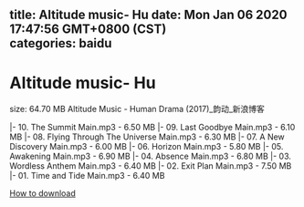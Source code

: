 
title: Altitude music- Hu
date: Mon Jan 06 2020 17:47:56 GMT+0800 (CST)    
categories: baidu
---

# Altitude music- Hu
size: 64.70 MB
 Altitude Music - Human Drama (2017)_韵动_新浪博客
 
|- 10. The Summit Main.mp3 - 6.50 MB
|- 09. Last Goodbye Main.mp3 - 6.10 MB
|- 08. Flying Through The Universe Main.mp3 - 6.30 MB
|- 07. A New Discovery Main.mp3 - 6.00 MB
|- 06. Horizon Main.mp3 - 5.80 MB
|- 05. Awakening Main.mp3 - 6.90 MB
|- 04. Absence Main.mp3 - 6.80 MB
|- 03. Wordless Anthem Main.mp3 - 6.40 MB
|- 02. Exit Plan Main.mp3 - 7.50 MB
|- 01. Time and Tide Main.mp3 - 6.40 MB

[How to download](https://bpcam.bemobtrk.com/go/2ceec3aa-1ca2-46d6-b9ff-aaa5c184517c?jno=335)